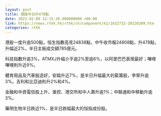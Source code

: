 ```yaml
---
layout: post
title: 港股半日升478點
date: 2022-02-09 12:15:28.000000000 +08:00
link: https://news.rthk.hk/rthk/ch/component/k2/1632732-20220209.htm
categories: rthk
---
```


港股一度升逾500點，恒生指數高見24838點，中午收市報24808點，升478點，升幅近2%，半日主板成交額785億元。

科技指數升逾3%，ATMXJ升幅介乎逾2%至逾6%，以阿里巴巴表現最好；嗶哩嗶哩則升近9%。

體育用品及汽車股造好，安踏升近7%，是半日升幅最大的藍籌股，李寧升逾3%。吉利和比亞迪則升2%和4%。

金融和中資電信股上升，滙控、港交所和中人壽升逾1%；中聯通和中移動升逾3%。

藥明生物半日跌近1%，是半日跌幅最大的恒指成份股。
